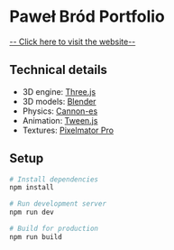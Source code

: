 # Paweł Bród Portfolio
<a href="https://pawel-brod.com">-- Click here to visit the website--</a>

## Technical details 
- 3D engine: <a href="https://threejs.org/">Three.js</a>
- 3D models: <a href="https://www.blender.org/">Blender</a>
- Physics: <a href="https://pmndrs.github.io/cannon-es/">Cannon-es</a>
- Animation: <a href="https://createjs.com/tweenjs">Tween.js</a>
- Textures: <a href="https://www.pixelmator.com/pro/">Pixelmator Pro</a>

## Setup
```bash
# Install dependencies
npm install

# Run development server
npm run dev

# Build for production
npm run build
```
